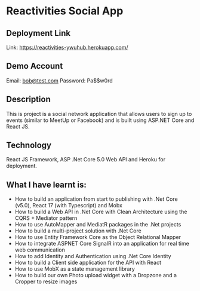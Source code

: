 # Reactivities Social App

## Deployment Link
Link: https://reactivities-ywuhub.herokuapp.com/

## Demo Account
Email: bob@test.com
Password: Pa$$w0rd

## Description
This is project is a social network application that allows users to sign up to events (similar to MeetUp or Facebook) and is built using ASP.NET Core and React JS.

## Technology
React JS Framework, ASP .Net Core 5.0 Web API and Heroku for deployment.

## What I have learnt is:
* How to build an application from start to publishing with .Net Core (v5.0), React 17 (with Typescript) and Mobx
* How to build a Web API in .Net Core with Clean Architecture using the CQRS + Mediator pattern
* How to use AutoMapper and MediatR packages in the .Net projects
* How to build a multi-project solution with .Net Core
* How to use Entity Framework Core as the Object Relational Mapper
* How to integrate ASPNET Core SignalR into an application for real time web communication
* How to add Identity and Authentication using .Net Core Identity
* How to build a Client side application for the API with React
* How to use MobX as a state management library
* How to build our own Photo upload widget with a Dropzone and a Cropper to resize images
